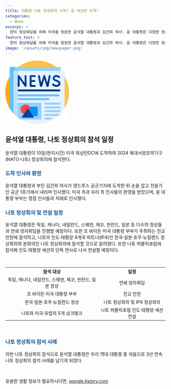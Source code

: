 ```yaml
---
title: 대통령 나토 정상회의 시작! 윤 워싱턴 도착!
categories:
  - News
excerpt: >
  한미 정상회담을 위해 미국을 방문한 윤석열 대통령과 김건희 여사. 윤 대통령은 다양한 정상들과 양자회담을 진행하며 나토 정상회의에 참석할 예정이다. 또한 바이든 대통령 부부가 주최하는 친교 만찬에 참석하여 국제 사회와의 협력을 강화할 것으로 기대된다. 이번 방문으로 윤 대통령은 역대 대통령 중 처음으로 3년 연속 나토 정상회의에 참석하게 된다.
feature_text: >
  한미 정상회담을 위해 미국을 방문한 윤석열 대통령과 김건희 여사. 윤 대통령은 다양한 정상들과 양자회담을 진행하며 나토 정상회의에 참석할 예정이다. 또한 바이든 대통령 부부가 주최하는 친교 만찬에 참석하여 국제 사회와의 협력을 강화할 것으로 기대된다. 이번 방문으로 윤 대통령은 역대 대통령 중 처음으로 3년 연속 나토 정상회의에 참석하게 된다.
image: '/assets/img/newspaper.png'
---
```


<p><img src="/assets/img/newspaper.png" alt="kimp 속보" /></p>

<h2 data-ke-size="size26">윤석열 대통령, 나토 정상회의 참석 일정</h2>

<p data-ke-size="size16">윤석열 대통령이 10일(현지시간) 미국 워싱턴DC에 도착하여 2024 북대서양조약기구(NATO·나토) 정상회의에 참석한다.</p>

<h3><b><span style="color: #1a5490;">도착 인사와 환영</span></b></h3>

<p data-ke-size="size16">윤석열 대통령과 부인 김건희 여사가 앤드루스 공군기지에 도착한 뒤 손을 잡고 전용기인 공군 1호기에서 내리며 인사했다. 미국 측과 우리 측 인사들의 환영을 받았으며, 윤 대통령 부부는 영접 인사들과 차례로 인사했다.</p>

<h3><b><span style="color: #1a5490;">나토 정상회의 및 연설 일정</span></b></h3>

<p data-ke-size="size16">윤석열 대통령은 독일, 캐나다, 네덜란드, 스웨덴, 체코, 핀란드, 일본 등 다수의 정상들과 연쇄 양자회담을 진행할 예정이다. 또한 조 바이든 미국 대통령 부부가 주최하는 친교 만찬에 참석하고, 나토의 인도·태평양 4개국 파트너(IP4)인 한국·일본·호주·뉴질랜드 정상회의와 본회의인 나토 정상회의에 참석할 것으로 알려졌다. 또한 나토 퍼블릭포럼에 참석해 인도·태평양 세션의 단독 연사로 나서 연설할 예정이다.</p>

<p data-ke-size="size16">&nbsp;</p>

<table>
    <tbody>
        <tr>
            <td style="text-align: center; height: 17px;"><b>참석 대상</b></td>
            <td style="text-align: center; height: 17px;"><b>일정</b></td>
        </tr>
        <tr>
            <td style="text-align: center; height: 17px;">독일, 캐나다, 네덜란드, 스웨덴, 체코, 핀란드, 일본 정상</td>
            <td style="text-align: center; height: 17px;">연쇄 양자회담</td>
        </tr>
        <tr>
            <td style="text-align: center; height: 17px;">조 바이든 미국 대통령 부부</td>
            <td style="text-align: center; height: 17px;">친교 만찬</td>
        </tr>
        <tr>
            <td style="text-align: center; height: 17px;">한국·일본·호주·뉴질랜드 정상</td>
            <td style="text-align: center; height: 17px;">나토 정상회의 및 IP4 정상회의</td>
        </tr>
        <tr>
            <td style="text-align: center; height: 17px;">나토와 미국·유럽의 5개 싱크탱크</td>
            <td style="text-align: center; height: 17px;">나토 퍼블릭포럼 인도·태평양 세션 연설</td>
        </tr>
    </tbody>
</table>

<p data-ke-size="size16">&nbsp;</p>

<h3><b><span style="color: #1a5490;">나토 정상회의 참석 사례</span></b></h3>

<p data-ke-size="size16">이번 나토 정상회의 참석으로 윤석열 대통령은 우리 역대 대통령 중 처음으로 3년 연속 나토 정상회의 참석 사례를 남기게 되었다.</p>

<p data-ke-size="size16">&nbsp;</p>
유용한 생활 정보가 필요하시다면, <a href="https://qoogle.tistory.com" rel="dofollow">qoogle.tistory.com</a>



